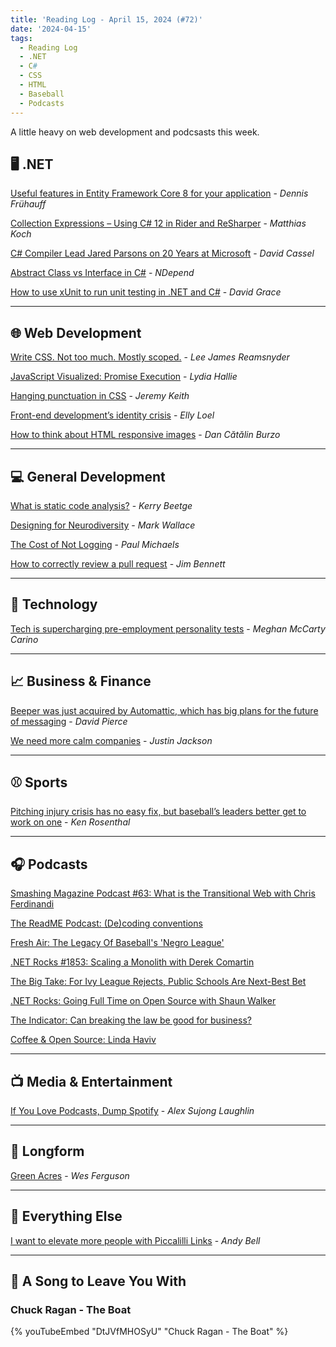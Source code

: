 ```yaml
---
title: 'Reading Log - April 15, 2024 (#72)'
date: '2024-04-15'
tags:
  - Reading Log
  - .NET
  - C#
  - CSS
  - HTML
  - Baseball
  - Podcasts
---
```


A little heavy on web development and podcsasts this week.
<!-- excerpt -->

## 🖥 .NET

[Useful features in Entity Framework Core 8 for your application](https://dateo-software.de/blog/entity-framework-8) - *Dennis Frühauff*

[Collection Expressions – Using C# 12 in Rider and ReSharper](https://blog.jetbrains.com/dotnet/2024/03/26/collection-expressions-using-csharp-12-in-rider-and-resharper/) - *Matthias Koch*

[C# Compiler Lead Jared Parsons on 20 Years at Microsoft](https://thenewstack.io/c-compiler-lead-jared-parsons-on-20-years-at-microsoft/) - *David Cassel*

[Abstract Class vs Interface in C#](https://blog.ndepend.com/abstract-class-vs-interface-in-c/) - *NDepend*

[How to use xUnit to run unit testing in .NET and C#](https://www.roundthecode.com/dotnet-tutorials/how-to-use-xunit-run-unit-testing-dotnet-csharp) - *David Grace*

---

## 🌐 Web Development

[Write CSS. Not too much. Mostly scoped.](https://www.leereamsnyder.com/write-css-not-too-much-mostly-scoped) - *Lee James Reamsnyder*

[JavaScript Visualized: Promise Execution](https://lydiahallie.framer.website/blog/promise-execution) - *Lydia Hallie*

[Hanging punctuation in CSS](https://adactio.com/journal/21027) - *Jeremy Keith*

[Front-end development’s identity crisis](https://ellyloel.com/blog/front-end-development-s-identity-crisis/) - *Elly Loel*

[How to think about HTML responsive images](https://danburzo.ro/responsive-images-html/) - *Dan Cătălin Burzo*

---

## 💻 General Development

[What is static code analysis?](https://blog.jetbrains.com/qodana/2024/03/what-is-static-code-analysis/) - *Kerry Beetge*

[Designing for Neurodiversity](https://blog.scottlogic.com/2024/03/22/designing-for-neurodiversity.html) - *Mark Wallace*

[The Cost of Not Logging](https://pmichaels.net/cost-of-not-logging/) - *Paul Michaels*

[How to correctly review a pull request](https://jimbobbennett.dev/blogs/how-to-review-a-pr/) - *Jim Bennett*

---

## 🔌 Technology

[Tech is supercharging pre-employment personality tests](https://www.marketplace.org/2024/04/08/tech-is-supercharging-pre-employment-personality-tests/) - *Meghan McCarty Carino*

---

## 📈 Business & Finance

[Beeper was just acquired by Automattic, which has big plans for the future of messaging](https://www.theverge.com/2024/4/9/24124179/beeper-app-automattic-acquisition-matrix-messaging) - *David Pierce*

[We need more calm companies](https://justinjackson.ca/calm-company) - *Justin Jackson*

---

## ⚾️ Sports

[Pitching injury crisis has no easy fix, but baseball’s leaders better get to work on one](https://theathletic.com/5398208/2024/04/08/baseball-pitching-injury-crisis/) - *Ken Rosenthal*

---

## 🎧 Podcasts

[Smashing Magazine Podcast #63: What is the Transitional Web with Chris Ferdinandi](https://podcast.smashingmagazine.com/episodes/what-is-the-transitional-web-with-chris-ferdinandi)

[The ReadME Podcast: (De)coding conventions](https://github.com/readme/podcast/decoding-conventions)

[Fresh Air: The Legacy Of Baseball's 'Negro League'](https://www.npr.org/2023/06/26/1184369968/the-legacy-of-baseballs-negro-league)

[.NET Rocks #1853: Scaling a Monolith with Derek Comartin](https://www.dotnetrocks.com/details/1853)

[The Big Take: For Ivy League Rejects, Public Schools Are Next-Best Bet](https://www.bloomberg.com/graphics/2024-college-return-on-investment/)

[.NET Rocks: Going Full Time on Open Source with Shaun Walker](https://www.dotnetrocks.com/details/1852)

[The Indicator: Can breaking the law be good for business?](https://www.npr.org/2024/04/01/1197963517/dupont-chemours-chemicals-cows)

[Coffee & Open Source: Linda Haviv](https://www.coffeeandopensource.com/guest/linda-haviv.html)

---

## 📺 Media & Entertainment

[If You Love Podcasts, Dump Spotify](https://defector.com/if-you-love-podcasts-dump-spotify) - *Alex Sujong Laughlin*

---

## 📝 Longform

[Green Acres](https://texashighways.com/culture/people/one-mans-quest-to-transform-the-west-texas-desert/) - *Wes Ferguson*

---

## 🎒 Everything Else

[I want to elevate more people with Piccalilli Links](https://piccalil.li/blog/i-want-to-elevate-more-people/) - *Andy Bell*

---

## 🎵 A Song to Leave You With

<h3 class="music">Chuck Ragan - The Boat</h3>

{% youTubeEmbed "DtJVfMHOSyU" "Chuck Ragan - The Boat" %}

